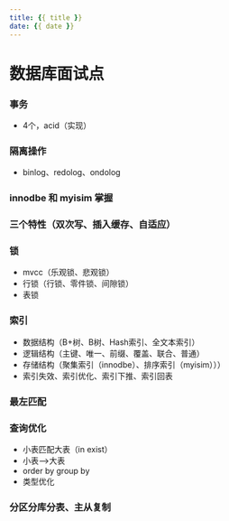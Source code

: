 ```yaml
---
title: {{ title }}
date: {{ date }}
---
```

# 数据库面试点



### 事务

- 4个，acid（实现）

### 隔离操作

- binlog、redolog、ondolog

### innodbe 和 myisim 掌握

### 三个特性（双次写、插入缓存、自适应）

### 锁

- mvcc（乐观锁、悲观锁）
- 行锁（行锁、零件锁、间隙锁）
- 表锁

### 索引

- 数据结构（B+树、B树、Hash索引、全文本索引）
- 逻辑结构（主键、唯一、前缀、覆盖、联合、普通）
- 存储结构（聚集索引（innodbe）、排序索引（myisim）））
- 索引失效、索引优化、索引下推、索引回表

### 最左匹配

### 查询优化

- 小表匹配大表（in	exist）
- 小表—>大表
- order by	group by
- 类型优化

### 分区分库分表、主从复制